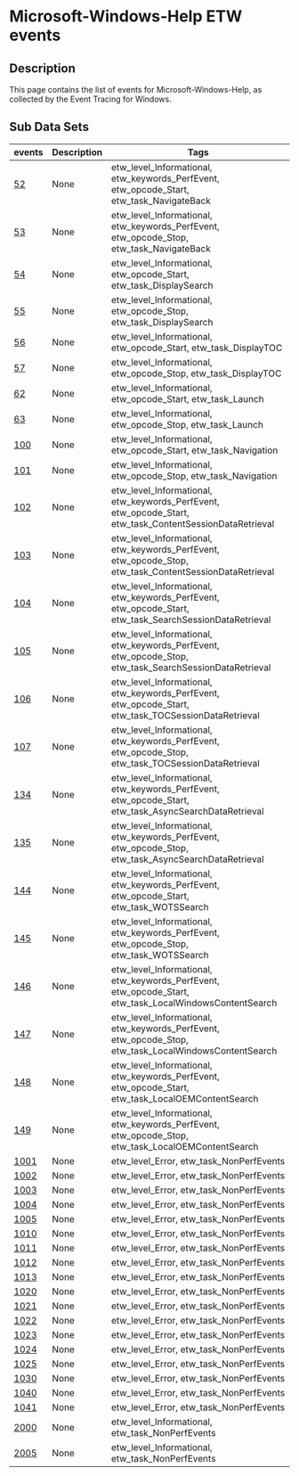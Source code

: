 # Microsoft-Windows-Help ETW events

## Description
This page contains the list of events for Microsoft-Windows-Help, as collected by the Event Tracing for Windows.

## Sub Data Sets
|events|Description|Tags|
|---|---|---|
|[52](events/event-52.md)|None|etw_level_Informational, etw_keywords_PerfEvent, etw_opcode_Start, etw_task_NavigateBack|
|[53](events/event-53.md)|None|etw_level_Informational, etw_keywords_PerfEvent, etw_opcode_Stop, etw_task_NavigateBack|
|[54](events/event-54.md)|None|etw_level_Informational, etw_opcode_Start, etw_task_DisplaySearch|
|[55](events/event-55.md)|None|etw_level_Informational, etw_opcode_Stop, etw_task_DisplaySearch|
|[56](events/event-56.md)|None|etw_level_Informational, etw_opcode_Start, etw_task_DisplayTOC|
|[57](events/event-57.md)|None|etw_level_Informational, etw_opcode_Stop, etw_task_DisplayTOC|
|[62](events/event-62.md)|None|etw_level_Informational, etw_opcode_Start, etw_task_Launch|
|[63](events/event-63.md)|None|etw_level_Informational, etw_opcode_Stop, etw_task_Launch|
|[100](events/event-100.md)|None|etw_level_Informational, etw_opcode_Start, etw_task_Navigation|
|[101](events/event-101.md)|None|etw_level_Informational, etw_opcode_Stop, etw_task_Navigation|
|[102](events/event-102.md)|None|etw_level_Informational, etw_keywords_PerfEvent, etw_opcode_Start, etw_task_ContentSessionDataRetrieval|
|[103](events/event-103.md)|None|etw_level_Informational, etw_keywords_PerfEvent, etw_opcode_Stop, etw_task_ContentSessionDataRetrieval|
|[104](events/event-104.md)|None|etw_level_Informational, etw_keywords_PerfEvent, etw_opcode_Start, etw_task_SearchSessionDataRetrieval|
|[105](events/event-105.md)|None|etw_level_Informational, etw_keywords_PerfEvent, etw_opcode_Stop, etw_task_SearchSessionDataRetrieval|
|[106](events/event-106.md)|None|etw_level_Informational, etw_keywords_PerfEvent, etw_opcode_Start, etw_task_TOCSessionDataRetrieval|
|[107](events/event-107.md)|None|etw_level_Informational, etw_keywords_PerfEvent, etw_opcode_Stop, etw_task_TOCSessionDataRetrieval|
|[134](events/event-134.md)|None|etw_level_Informational, etw_keywords_PerfEvent, etw_opcode_Start, etw_task_AsyncSearchDataRetrieval|
|[135](events/event-135.md)|None|etw_level_Informational, etw_keywords_PerfEvent, etw_opcode_Stop, etw_task_AsyncSearchDataRetrieval|
|[144](events/event-144.md)|None|etw_level_Informational, etw_keywords_PerfEvent, etw_opcode_Start, etw_task_WOTSSearch|
|[145](events/event-145.md)|None|etw_level_Informational, etw_keywords_PerfEvent, etw_opcode_Stop, etw_task_WOTSSearch|
|[146](events/event-146.md)|None|etw_level_Informational, etw_keywords_PerfEvent, etw_opcode_Start, etw_task_LocalWindowsContentSearch|
|[147](events/event-147.md)|None|etw_level_Informational, etw_keywords_PerfEvent, etw_opcode_Stop, etw_task_LocalWindowsContentSearch|
|[148](events/event-148.md)|None|etw_level_Informational, etw_keywords_PerfEvent, etw_opcode_Start, etw_task_LocalOEMContentSearch|
|[149](events/event-149.md)|None|etw_level_Informational, etw_keywords_PerfEvent, etw_opcode_Stop, etw_task_LocalOEMContentSearch|
|[1001](events/event-1001.md)|None|etw_level_Error, etw_task_NonPerfEvents|
|[1002](events/event-1002.md)|None|etw_level_Error, etw_task_NonPerfEvents|
|[1003](events/event-1003.md)|None|etw_level_Error, etw_task_NonPerfEvents|
|[1004](events/event-1004.md)|None|etw_level_Error, etw_task_NonPerfEvents|
|[1005](events/event-1005.md)|None|etw_level_Error, etw_task_NonPerfEvents|
|[1010](events/event-1010.md)|None|etw_level_Error, etw_task_NonPerfEvents|
|[1011](events/event-1011.md)|None|etw_level_Error, etw_task_NonPerfEvents|
|[1012](events/event-1012.md)|None|etw_level_Error, etw_task_NonPerfEvents|
|[1013](events/event-1013.md)|None|etw_level_Error, etw_task_NonPerfEvents|
|[1020](events/event-1020.md)|None|etw_level_Error, etw_task_NonPerfEvents|
|[1021](events/event-1021.md)|None|etw_level_Error, etw_task_NonPerfEvents|
|[1022](events/event-1022.md)|None|etw_level_Error, etw_task_NonPerfEvents|
|[1023](events/event-1023.md)|None|etw_level_Error, etw_task_NonPerfEvents|
|[1024](events/event-1024.md)|None|etw_level_Error, etw_task_NonPerfEvents|
|[1025](events/event-1025.md)|None|etw_level_Error, etw_task_NonPerfEvents|
|[1030](events/event-1030.md)|None|etw_level_Error, etw_task_NonPerfEvents|
|[1040](events/event-1040.md)|None|etw_level_Error, etw_task_NonPerfEvents|
|[1041](events/event-1041.md)|None|etw_level_Error, etw_task_NonPerfEvents|
|[2000](events/event-2000.md)|None|etw_level_Informational, etw_task_NonPerfEvents|
|[2005](events/event-2005.md)|None|etw_level_Informational, etw_task_NonPerfEvents|

